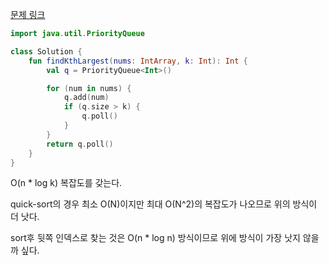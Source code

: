 [문제 링크](https://leetcode.com/problems/kth-largest-element-in-an-array/)

```kotlin
import java.util.PriorityQueue

class Solution {
    fun findKthLargest(nums: IntArray, k: Int): Int {
        val q = PriorityQueue<Int>()

        for (num in nums) {
            q.add(num)
            if (q.size > k) {
                q.poll()
            }
        }
        return q.poll()
    }
}
```

O(n * log k) 복잡도를 갖는다.

quick-sort의 경우 최소 O(N)이지만 최대 O(N^2)의 복잡도가 나오므로 위의 방식이 더 낫다.

sort후 뒷쪽 인덱스로 찾는 것은 O(n * log n) 방식이므로 위에 방식이 가장 낫지 않을까 싶다. 
